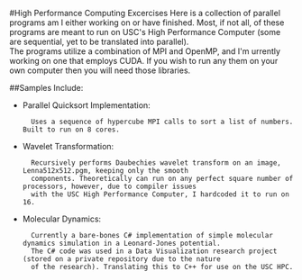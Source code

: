 #High Performance Computing Excercises
Here is a collection of parallel programs am I either working on or have finished. Most, if not all, of these programs are meant to run on USC's High Performance Computer (some are sequential, yet to be translated into parallel).  
The programs utilize a combination of MPI and OpenMP, and I'm urrently working on one that employs CUDA. If you wish to run any them on your own computer then you will need those libraries.

##Samples Include:
* Parallel Quicksort Implementation:

        Uses a sequence of hypercube MPI calls to sort a list of numbers. Built to run on 8 cores.
* Wavelet Transformation: 

        Recursively performs Daubechies wavelet transform on an image, Lenna512x512.pgm, keeping only the smooth 
        components. Theoretically can run on any perfect square number of processors, however, due to compiler issues 
        with the USC High Performance Computer, I hardcoded it to run on 16.
* Molecular Dynamics:

        Currently a bare-bones C# implementation of simple molecular dynamics simulation in a Leonard-Jones potential. 
        The C# code was used in a Data Visualization research project (stored on a private repository due to the nature
        of the research). Translating this to C++ for use on the USC HPC. 

